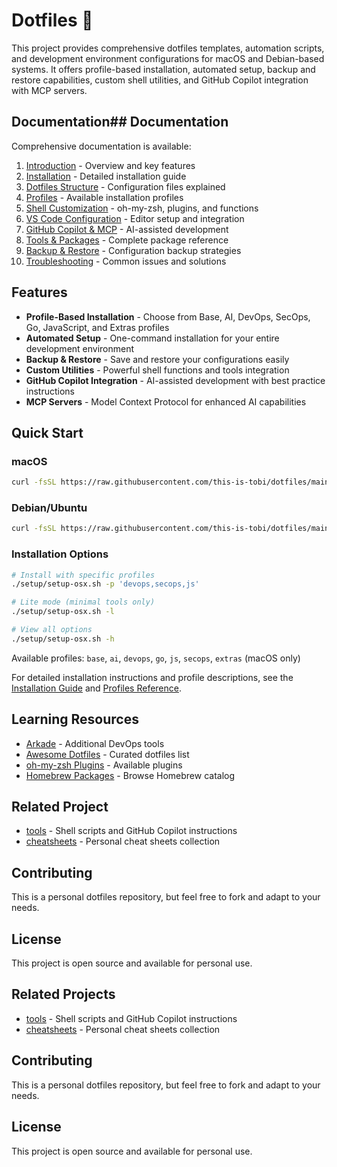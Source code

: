# Dotfiles :wrench:

This project provides comprehensive dotfiles templates, automation scripts, and development environment configurations for macOS and Debian-based systems.
It offers profile-based installation, automated setup, backup and restore capabilities, custom shell utilities, and GitHub Copilot integration with MCP servers.

## Documentation## Documentation

Comprehensive documentation is available:

1. [Introduction](./docs/01-introduction.md) - Overview and key features
2. [Installation](./docs/02-installation.md) - Detailed installation guide
3. [Dotfiles Structure](./docs/03-dotfiles.md) - Configuration files explained
4. [Profiles](./docs/04-profiles.md) - Available installation profiles
5. [Shell Customization](./docs/05-shell-customization.md) - oh-my-zsh, plugins, and functions
6. [VS Code Configuration](./docs/06-vscode-config.md) - Editor setup and integration
7. [GitHub Copilot & MCP](./docs/07-copilot-mcp.md) - AI-assisted development
8. [Tools & Packages](./docs/08-tools-packages.md) - Complete package reference
9. [Backup & Restore](./docs/09-backup-restore.md) - Configuration backup strategies
10. [Troubleshooting](./docs/10-troubleshooting.md) - Common issues and solutions

## Features

- **Profile-Based Installation** - Choose from Base, AI, DevOps, SecOps, Go, JavaScript, and Extras profiles
- **Automated Setup** - One-command installation for your entire development environment
- **Backup & Restore** - Save and restore your configurations easily
- **Custom Utilities** - Powerful shell functions and tools integration
- **GitHub Copilot Integration** - AI-assisted development with best practice instructions
- **MCP Servers** - Model Context Protocol for enhanced AI capabilities

## Quick Start

### macOS

```sh
curl -fsSL https://raw.githubusercontent.com/this-is-tobi/dotfiles/main/setup/setup-osx.sh | bashcurl -fsSL https://raw.githubusercontent.com/this-is-tobi/dotfiles/main/setup/setup-osx.sh | bash
```

### Debian/Ubuntu

```sh
curl -fsSL https://raw.githubusercontent.com/this-is-tobi/dotfiles/main/setup/setup-debian.sh | bashcurl -fsSL https://raw.githubusercontent.com/this-is-tobi/dotfiles/main/setup/setup-debian.sh | bash
```

### Installation Options

```sh
# Install with specific profiles
./setup/setup-osx.sh -p 'devops,secops,js'

# Lite mode (minimal tools only)
./setup/setup-osx.sh -l

# View all options
./setup/setup-osx.sh -h
```

Available profiles: `base`, `ai`, `devops`, `go`, `js`, `secops`, `extras` (macOS only)

For detailed installation instructions and profile descriptions, see the [Installation Guide](./docs/02-installation.md) and [Profiles Reference](./docs/04-profiles.md).

## Learning Resources

- [Arkade](https://github.com/alexellis/arkade) - Additional DevOps tools
- [Awesome Dotfiles](https://github.com/webpro/awesome-dotfiles) - Curated dotfiles list
- [oh-my-zsh Plugins](https://github.com/ohmyzsh/ohmyzsh/wiki/Plugins) - Available plugins
- [Homebrew Packages](https://formulae.brew.sh/) - Browse Homebrew catalog

## Related Project

- [tools](https://github.com/this-is-tobi/tools) - Shell scripts and GitHub Copilot instructions
- [cheatsheets](https://github.com/this-is-tobi/cheatsheets) - Personal cheat sheets collection

## Contributing

This is a personal dotfiles repository, but feel free to fork and adapt to your needs.

## License

This project is open source and available for personal use.

## Related Projects

- [tools](https://github.com/this-is-tobi/tools) - Shell scripts and GitHub Copilot instructions
- [cheatsheets](https://github.com/this-is-tobi/cheatsheets) - Personal cheat sheets collection

## Contributing

This is a personal dotfiles repository, but feel free to fork and adapt to your needs.

## License

This project is open source and available for personal use.
